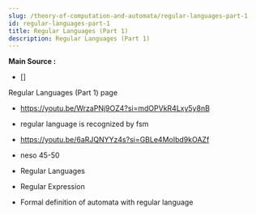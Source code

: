 ```yaml
---
slug: /theory-of-computation-and-automata/regular-languages-part-1
id: regular-languages-part-1
title: Regular Languages (Part 1)
description: Regular Languages (Part 1)
---
```


**Main Source :**

- []

Regular Languages (Part 1) page

- https://youtu.be/WrzaPNj9OZ4?si=mdOPVkR4Lxy5y8nB
- regular language is recognized by fsm
- https://youtu.be/6aRJQNYYz4s?si=GBLe4MoIbd9kOAZf
- neso 45-50

- Regular Languages
- Regular Expression
- Formal definition of automata with regular language
